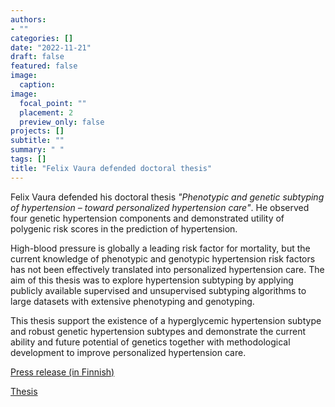 ```yaml
---
authors:
- ""
categories: []
date: "2022-11-21"
draft: false
featured: false
image:
  caption: 
image:
  focal_point: ""
  placement: 2
  preview_only: false  
projects: []
subtitle: ""
summary: " "
tags: []
title: "Felix Vaura defended doctoral thesis" 
---
```


Felix Vaura defended his doctoral thesis *"Phenotypic and genetic subtyping of hypertension – toward personalized hypertension care"*. 
He observed four genetic hypertension components and demonstrated utility of polygenic risk scores in the prediction of hypertension.

High-blood pressure is globally a leading risk factor for mortality, but the current knowledge of phenotypic and genotypic 
hypertension risk factors has not been effectively translated into personalized hypertension care. The aim of this thesis was to explore hypertension
subtyping by applying publicly available supervised and unsupervised subtyping algorithms to large datasets with extensive phenotyping and genotyping.

This thesis support the existence of a hyperglycemic hypertension subtype and robust genetic hypertension subtypes and demonstrate the current ability and future potential of genetics together with methodological development to improve personalized hypertension care.

[Press release (in Finnish)](https://www.utu.fi/fi/ajankohtaista/vaitos/geenit-katkevat-tietoa-verenpainetaudin-riskista)

[Thesis](https://urn.fi/URN:ISBN:978-951-29-8957-7)
